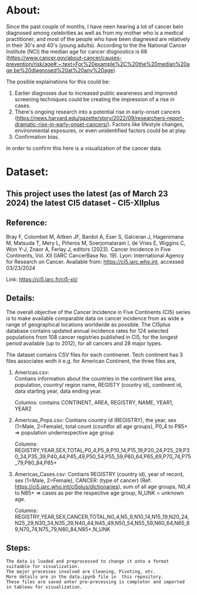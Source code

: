 # About:

Since the past couple of months, I have neen hearing a lot of cancer bein diagnosed among celebrities as well as from my mother who is a medical practitioner, and most of the people who have been diagnesed are relatively in their 30's and 40's (young adults). According to the the National Cancer Institute (NCI) the median age for cancer disgnostics is 66 (https://www.cancer.gov/about-cancer/causes-prevention/risk/age#:~:text=For%20example%2C%20the%20median%20age,be%20diagnosed%20at%20any%20age).

The posible explainations for this could be:

1. Earlier diagnoses due to increased public awareness and improved screening techniques could be creating the impression of a rise in cases.
2. There's ongoing research into a potential rise in early-onset cancers (https://news.harvard.edu/gazette/story/2022/09/researchers-report-dramatic-rise-in-early-onset-cancers/). Factors like lifestyle changes, environmental exposures, or even unidentified factors could be at play.
3. Confirmation bias.

In order to confirm this here is a visualization of the cancer data.

# Dataset:

## This project uses the latest (as of March 23 2024) the latest CI5 dataset - CI5-XIIplus

## Reference:

Bray F, Colombet M, Aitken JF, Bardot A, Eser S, Galceran J, Hagenimana M, Matsuda T, Mery L, Piñeros M, Soerjomataram I, de Vries E, Wiggins C, Won Y-J, Znaor A, Ferlay J, editors (2023). Cancer Incidence in Five Continents, Vol. XII (IARC CancerBase No. 19). Lyon: International Agency for Research on Cancer. Available from: https://ci5.iarc.who.int, accessed 03/23/2024

Link: https://ci5.iarc.fr/ci5-xii/

## Details:

The overall objective of the Cancer Incidence in Five Continents (CI5) series is to make available comparable data on cancer incidence from as wide a range of geographical locations worldwide as possible. The CI5plus database contains updated annual incidence rates for 124 selected populations from 108 cancer registries published in CI5, for the longest period available (up to 2012), for all cancers and 28 major types.

The dataset contains CSV files for each continenet. Tech continent has 3 files associates woth it e.g. for American Continent, the three files are,

1. Americas.csv:  
    Contians information about the countries in the continent like area, population, country/ region name, REGISTY (country id), continent id, data starting year, data ending year.

    Columns: contains CONTINENT, AREA, REGISTRY, NAME, YEAR1, YEAR2


2. Americas_Pops.csv:
    Contians country id (REGISTRY), the year, sex (1=Male, 2=Female), total count (countfor all age groups), P0_4 to P85+ => population underrespective age group

    Columns: REGISTRY,YEAR,SEX,TOTAL,P0_4,P5_9,P10_14,P15_19,P20_24,P25_29,P30_34,P35_39,P40_44,P45_49,P50_54,P55_59,P60_64,P65_69,P70_74,P75_79,P80_84,P85+


3. Americas_Cases.csv:
    Contians REGISTRY (country id), year of record, sex (1=Male, 2=Female), CANCER: (type of cancer) (Ref: https://ci5.iarc.who.int/ci5plus/dictionaries), sum of all age groups, N0_4 to N85+ => cases as per the respective age group, N_UNK = unknown age.

    Columns: REGISTRY,YEAR,SEX,CANCER,TOTAL,N0_4,N5_9,N10_14,N15_19,N20_24,N25_29,N30_34,N35_39,N40_44,N45_49,N50_54,N55_59,N60_64,N65_69,N70_74,N75_79,N80_84,N85+,N_UNK


  ## Steps:
    The data is loaded and preprocessed to change it onto a format suitaable for visualization.
    The major processes involved are Cleaning, Pivoting, etc.
    More details are in the data.ipynb file in  this repository.
    These files are saved anter pre-precessing is completer and imported in tableau for visualization.




